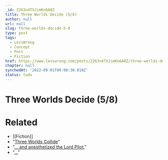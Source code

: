 ```yaml
---
_id: Z263n4TXJimKn6A8Z
title: Three Worlds Decide (5/8)
author: null
url: null
slug: three-worlds-decide-5-8
type: post
tags:
  - LessWrong
  - Concept
  - Post
  - Fiction
href: https://www.lesswrong.com/posts/Z263n4TXJimKn6A8Z/three-worlds-decide-5-8
chapter: null
synchedAt: '2022-09-01T09:08:30.018Z'
status: todo
---
```


# Three Worlds Decide (5/8)


# Related

- [[Fiction]]
- "[Three Worlds Collide](/lw/y4/three_worlds_collide_08/)"
- "[... and anesthetized the Lord Pilot.](/lw/ya/normal_ending_last_tears_68/)"
- "[...](/lw/yb/true_ending_sacrificial_fire_78/)"